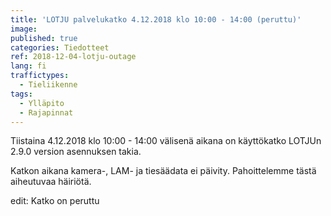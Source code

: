 ```yaml
---
title: 'LOTJU palvelukatko 4.12.2018 klo 10:00 - 14:00 (peruttu)'
image:
published: true
categories: Tiedotteet
ref: 2018-12-04-lotju-outage
lang: fi
traffictypes:
  - Tieliikenne
tags:
  - Ylläpito
  - Rajapinnat
---
```


Tiistaina 4.12.2018 klo 10:00 - 14:00 välisenä aikana on käyttökatko LOTJUn
2.9.0 version asennuksen takia.

Katkon aikana kamera-, LAM- ja tiesäädata ei päivity. Pahoittelemme tästä
aiheutuvaa häiriötä.

edit: Katko on peruttu
